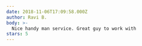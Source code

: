 ```yaml
---
date: 2018-11-06T17:09:58.000Z
author: Ravi B.
body: >-
  Nice handy man service. Great guy to work with
stars: 5
---
```

